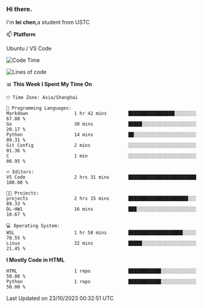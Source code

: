 ### Hi there.
I'm **lei chen**,a student from USTC

📫 **Platform**

Ubuntu / VS Code

<!--START_SECTION:waka-->
![Code Time](http://img.shields.io/badge/Code%20Time-119%20hrs%2046%20mins-blue)

![Lines of code](https://img.shields.io/badge/From%20Hello%20World%20I%27ve%20Written-12.0%20thousand%20lines%20of%20code-blue)

📊 **This Week I Spent My Time On** 

```text
🕑︎ Time Zone: Asia/Shanghai

💬 Programming Languages: 
Markdown                 1 hr 42 mins        █████████████████░░░░░░░░   67.88 % 
Go                       30 mins             █████░░░░░░░░░░░░░░░░░░░░   20.17 % 
Python                   14 mins             ██░░░░░░░░░░░░░░░░░░░░░░░   09.31 % 
Git Config               2 mins              ░░░░░░░░░░░░░░░░░░░░░░░░░   01.36 % 
C                        1 min               ░░░░░░░░░░░░░░░░░░░░░░░░░   00.95 % 

🔥 Editors: 
VS Code                  2 hrs 31 mins       █████████████████████████   100.00 % 

🐱‍💻 Projects: 
projects                 2 hrs 15 mins       ██████████████████████░░░   89.33 % 
DL-HW1                   16 mins             ███░░░░░░░░░░░░░░░░░░░░░░   10.67 % 

💻 Operating System: 
WSL                      1 hr 58 mins        ████████████████████░░░░░   78.55 % 
Linux                    32 mins             █████░░░░░░░░░░░░░░░░░░░░   21.45 % 
```

**I Mostly Code in HTML** 

```text
HTML                     1 repo              ████████████░░░░░░░░░░░░░   50.00 % 
Python                   1 repo              ████████████░░░░░░░░░░░░░   50.00 % 
```




 Last Updated on 23/10/2023 00:32:51 UTC
<!--END_SECTION:waka-->
